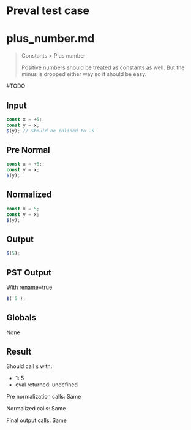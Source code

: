 # Preval test case

# plus_number.md

> Constants > Plus number
>
> Positive numbers should be treated as constants as well. But the minus is dropped either way so it should be easy.

#TODO

## Input

`````js filename=intro
const x = +5;
const y = x;
$(y); // Should be inlined to -5
`````

## Pre Normal


`````js filename=intro
const x = +5;
const y = x;
$(y);
`````

## Normalized


`````js filename=intro
const x = 5;
const y = x;
$(y);
`````

## Output


`````js filename=intro
$(5);
`````

## PST Output

With rename=true

`````js filename=intro
$( 5 );
`````

## Globals

None

## Result

Should call `$` with:
 - 1: 5
 - eval returned: undefined

Pre normalization calls: Same

Normalized calls: Same

Final output calls: Same
